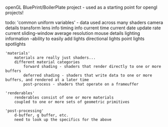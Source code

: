 openGL BluePrint/BoilerPlate project - used as a starting point for opengl projects!


todo:
    'common uniform variables' - data used across many shaders
        camera details
            transform
            lens info
        timing info
            current time
            current date
            update rate
                current
                sliding-window average
        resolution
        mouse details
        lighting information
            -ability to easily add lights
            directional lights
            point lights
            spotlights
        
    'materials'
        materials are really just shaders...
        different material categories
            forward shading - shaders that render directly to one or more buffers
            deferred shading - shaders that write data to one or more buffers, and rendered at a later time
            post-process - shaders that operate on a frameuffer

    'renderables'
        renderables consist of one or more materials 
        coupled to one or more sets of geometric primitives

    'post-processing'
        d-buffer, g buffer, etc. 
        need to look up the specifics for the above

    
